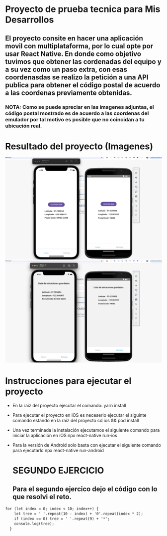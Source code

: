 # Proyecto de prueba tecnica para Mis Desarrollos

## El proyecto consite en hacer una aplicación movil con multiplataforma, por lo cual opte por usar React Native. En donde como objetivo tuvimos que obtener las cordenadas del equipo y a su vez como un paso extra, con esas coordenasdas se realizo la petición a una API publica para obtener el código postal de acuerdo a las coordenas previamente obtenidas.

### NOTA: Como se puede apreciar en las imagenes adjuntas, el código postal mostrado es de acuerdo a las coordenas del emulador por tal motivo es posible que no coincidan a tu ubicación real.

# Resultado del proyecto (Imagenes)

![](./src/images/image1.png)
![](./src/images/image2.png)

# Instrucciones para ejecutar el proyecto

- En la raiz del proyecto ejecutar el comando:
  yarn install
- Para ejecutar el proyecto en iOS es neceserio ejecutar el siguinte comando estando en la raiz del proyecto
  cd ios && pod install
- Una vez terminada la instalación ejecutamos el siguiente comando para iniciar la aplicación en iOS
  npx react-native run-ios
- Para la versión de Android solo basta con ejecutar el siguiente comando para ejecutarlo
  npx react-native run-android


  # SEGUNDO EJERCICIO
  ## Para el segundo ejercico dejo el código con lo que resolvi el reto.

```
for (let index = 0; index < 10; index++) {
    let tree = ' '.repeat(10 - index) + '0'.repeat(index * 2);
    if (index == 0) tree = ' '.repeat(9) + '*';
    console.log(tree);
  }
```
